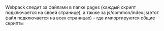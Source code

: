 Webpack следит за файлами в папке pages (каждый скрипт подключается на своей странице), а также за js/common/index.js(этот файл подключается на всех страницах) - где импортируются общие скрипты

